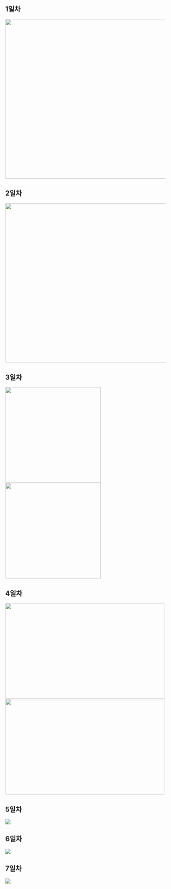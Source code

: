 ## 1일차
<img src="https://user-images.githubusercontent.com/78488493/152932960-5992ac9f-5827-4aeb-8b0e-ed627a30b224.png" width="900px" height="500px">

## 2일차
<img src="https://user-images.githubusercontent.com/78488493/152933148-37d24004-c02e-438d-a462-dda1e7babff5.png" width="900px" height="500px">

## 3일차
<div class="imgs">
  <img class="img1" src="https://user-images.githubusercontent.com/78488493/152933273-69b66a6d-d726-4c7c-a2bc-ddf6ad5e5937.png" width="300px" height="300px">
  <img class="img2"src="https://user-images.githubusercontent.com/78488493/152933411-26acb6c6-d8ac-46b9-aaaa-cd2a1e10c368.png" width="300px" height="300px">
</div>

## 4일차
<div class="imgs2">
  <img  src="https://user-images.githubusercontent.com/78488493/153415043-8e34130c-85d3-4ce3-8bb3-9b1edc0fdf5c.png" width="500px" height="300px">
  <img src="https://user-images.githubusercontent.com/78488493/153414905-b379b337-dd2d-4ee6-88c7-4044e93b5785.png" width="500px" height="300px">
</div>

## 5일차
<img src="https://s3.ap-northeast-2.amazonaws.com/images.codemate.kr/images/DDAEZI/post/1644510648165/%EC%8A%A4%ED%81%AC%EB%A6%B0%EC%83%B7-2022-02-11-%EC%98%A4%EC%A0%84-1.29.50.png">

## 6일차
<img src="https://s3.ap-northeast-2.amazonaws.com/images.codemate.kr/images/DDAEZI/post/1644817266272/%EC%8A%A4%ED%81%AC%EB%A6%B0%EC%83%B7-2022-02-14-%EC%98%A4%ED%9B%84-2.40.08.png">

## 7일차
<img src="https://user-images.githubusercontent.com/78488493/153983114-b8f5cdee-437f-4100-8033-7dc672dfffe9.gif">
